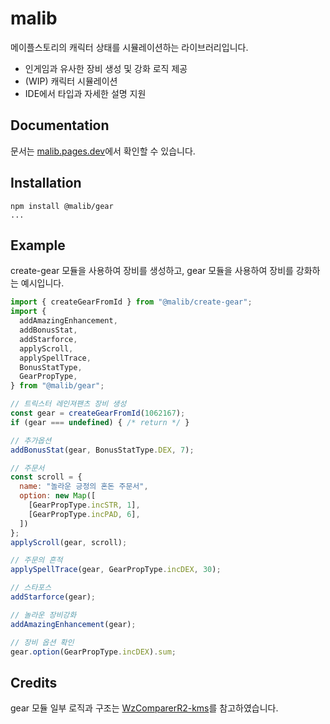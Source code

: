 # malib
메이플스토리의 캐릭터 상태를 시뮬레이션하는 라이브러리입니다.

- 인게임과 유사한 장비 생성 및 강화 로직 제공
- (WIP) 캐릭터 시뮬레이션
- IDE에서 타입과 자세한 설명 지원

## Documentation
문서는 [malib.pages.dev](https://malib.pages.dev/)에서 확인할 수 있습니다.

## Installation
```
npm install @malib/gear
...
```

## Example
create-gear 모듈을 사용하여 장비를 생성하고, gear 모듈을 사용하여 장비를 강화하는 예시입니다.
```js
import { createGearFromId } from "@malib/create-gear";
import {
  addAmazingEnhancement,
  addBonusStat,
  addStarforce,
  applyScroll,
  applySpellTrace,
  BonusStatType,
  GearPropType,
} from "@malib/gear";

// 트릭스터 레인져팬츠 장비 생성
const gear = createGearFromId(1062167);
if (gear === undefined) { /* return */ }

// 추가옵션
addBonusStat(gear, BonusStatType.DEX, 7);

// 주문서
const scroll = {
  name: "놀라운 긍정의 혼돈 주문서",
  option: new Map([
    [GearPropType.incSTR, 1],
    [GearPropType.incPAD, 6],
  ])
};
applyScroll(gear, scroll);

// 주문의 흔적
applySpellTrace(gear, GearPropType.incDEX, 30);

// 스타포스
addStarforce(gear);

// 놀라운 장비강화
addAmazingEnhancement(gear);

// 장비 옵션 확인
gear.option(GearPropType.incDEX).sum;
```

## Credits
gear 모듈 일부 로직과 구조는 [WzComparerR2-kms](https://github.com/KENNYSOFT/WzComparerR2)를 참고하였습니다.